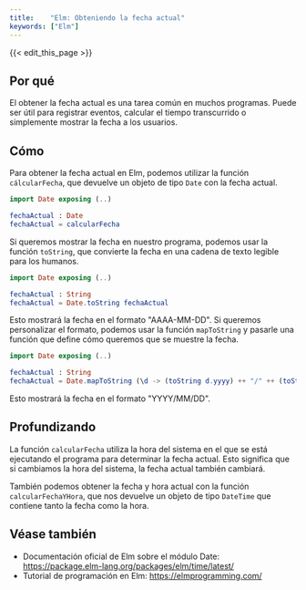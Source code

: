 ```yaml
---
title:    "Elm: Obteniendo la fecha actual"
keywords: ["Elm"]
---
```


{{< edit_this_page >}}

## Por qué

El obtener la fecha actual es una tarea común en muchos programas. Puede ser útil para registrar eventos, calcular el tiempo transcurrido o simplemente mostrar la fecha a los usuarios.

## Cómo

Para obtener la fecha actual en Elm, podemos utilizar la función `cálcularFecha`, que devuelve un objeto de tipo `Date` con la fecha actual.

```Elm
import Date exposing (..)

fechaActual : Date
fechaActual = calcularFecha
```

Si queremos mostrar la fecha en nuestro programa, podemos usar la función `toString`, que convierte la fecha en una cadena de texto legible para los humanos.

```Elm
import Date exposing (..)

fechaActual : String
fechaActual = Date.toString fechaActual
```

Esto mostrará la fecha en el formato "AAAA-MM-DD". Si queremos personalizar el formato, podemos usar la función `mapToString` y pasarle una función que define cómo queremos que se muestre la fecha.

```Elm
import Date exposing (..)

fechaActual : String
fechaActual = Date.mapToString (\d -> (toString d.yyyy) ++ "/" ++ (toString d.mm) ++ "/" ++ (toString d.dd)) fechaActual
```

Esto mostrará la fecha en el formato "YYYY/MM/DD".

## Profundizando

La función `calcularFecha` utiliza la hora del sistema en el que se está ejecutando el programa para determinar la fecha actual. Esto significa que si cambiamos la hora del sistema, la fecha actual también cambiará.

También podemos obtener la fecha y hora actual con la función `calcularFechaYHora`, que nos devuelve un objeto de tipo `DateTime` que contiene tanto la fecha como la hora.

## Véase también

- Documentación oficial de Elm sobre el módulo Date: https://package.elm-lang.org/packages/elm/time/latest/
- Tutorial de programación en Elm: https://elmprogramming.com/